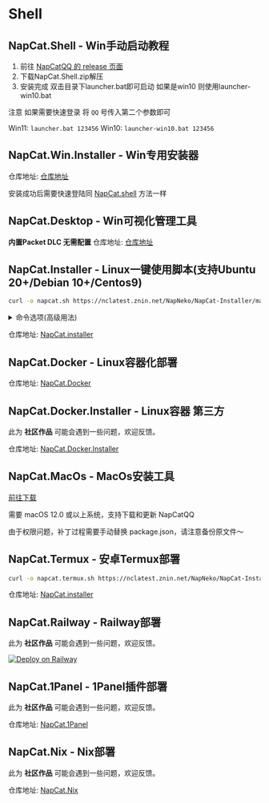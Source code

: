 # Shell

## NapCat.Shell - Win手动启动教程

1. 前往 [NapCatQQ 的 release 页面](https://github.com/NapNeko/NapCatQQ/releases)
2. 下载NapCat.Shell.zip解压
3. 安装完成 双击目录下launcher.bat即可启动 如果是win10 则使用launcher-win10.bat

注意 如果需要快速登录 将 `QQ` 号传入第二个参数即可

Win11: `launcher.bat 123456`
Win10: `launcher-win10.bat 123456`

## NapCat.Win.Installer - Win专用安装器

仓库地址: [仓库地址](https://github.com/NapNeko/NapCat-Win-Installer)

安装成功后需要快速登陆同 [NapCat.shell](#napcatshell---win手动启动教程) 方法一样

## NapCat.Desktop - Win可视化管理工具

**内置Packet DLC 无需配置**
仓库地址: [仓库地址](https://github.com/NapNeko/NapCatQQ-Desktop)

## NapCat.Installer - Linux一键使用脚本(支持Ubuntu 20+/Debian 10+/Centos9)

```bash
curl -o napcat.sh https://nclatest.znin.net/NapNeko/NapCat-Installer/main/script/install.sh && sudo bash napcat.sh
```
<details>
  <summary>命令选项(高级用法)</summary>

  0. --tui: 使用tui可视化交互安装

  1. --docker [y/n]: --docker y 为使用docker安装反之为shell安装

  2. --qq \"123456789\": 传入docker安装时的QQ号

  3. --mode [ws|reverse_ws|reverse_http]: 传入docker安装时的运行模式

  4. --confirm: 传入docker安装时的是否确认执行安装

  5. --proxy [0|1|2|3|4|5|6]: 传入代理, 0为不使用代理, 1为使用内置的第一个,不支持自定义, docker安装可选0-7, shell安装可选0-5

  6. --cli [y/n]: shell安装时是否安装cli

  7. --force: 传入则执行shell强制重装

  **使用示例:**
  1. 使用tui可视化交互安装:
      ```bash
      curl -o napcat.sh https://nclatest.znin.net/NapNeko/NapCat-Installer/main/script/install.sh && sudo bash napcat.sh --tui
      ```

  2. 运行docker安装并传入 qq\"123456789\" 模式ws 使用第一个代理 直接安装:
      ```bash
      curl -o napcat.sh https://nclatest.znin.net/NapNeko/NapCat-Installer/main/script/install.sh && sudo bash napcat.sh --docker y --qq \"123456789\" --mode ws --proxy 1 --confirm
      ```

  3. 运行shell安装并传入 不安装cli 不使用代理 强制重装:
      ```bash
      curl -o napcat.sh https://nclatest.znin.net/NapNeko/NapCat-Installer/main/script/install.sh && sudo bash napcat.sh --docker n --cli n --proxy 0 --force
      ```

</details>

仓库地址: [NapCat.installer](https://github.com/NapNeko/NapCat-Installer)

## NapCat.Docker - Linux容器化部署

仓库地址: [NapCat.Docker](https://github.com/NapNeko/NapCat-Docker)

## NapCat.Docker.Installer - Linux容器 第三方

此为 **社区作品** 可能会遇到一些问题，欢迎反馈。

仓库地址: [NapCat.Docker.Installer](https://github.com/Fahaxikiii/napcat-scripts)

## NapCat.MacOs - MacOs安装工具

[前往下载](https://github.com/NapNeko/NapCat-Mac-Installer/releases/tag/v1.0-1)

需要 macOS 12.0 或以上系统，支持下载和更新 NapCatQQ

由于权限问题，补丁过程需要手动替换 package.json，请注意备份原文件～

## NapCat.Termux - 安卓Termux部署

```bash
curl -o napcat.termux.sh https://nclatest.znin.net/NapNeko/NapCat-Installer/main/script/install.termux.sh && bash napcat.termux.sh
```

仓库地址: [NapCat.installer](https://github.com/NapNeko/NapCat-Installer)

## NapCat.Railway - Railway部署

此为 **社区作品** 可能会遇到一些问题，欢迎反馈。

[![Deploy on Railway](https://railway.app/button.svg)](https://railway.app/template/aRUNRZ?referralCode=Ns2Kracy)

## NapCat.1Panel - 1Panel插件部署

此为 **社区作品** 可能会遇到一些问题，欢迎反馈。

仓库地址: [NapCat.1Panel](https://github.com/Fahaxikiii/napcat-1panel)

## NapCat.Nix - Nix部署

此为 **社区作品** 可能会遇到一些问题，欢迎反馈。

仓库地址: [NapCat.Nix](https://github.com/initialencounter/napcat.nix)
